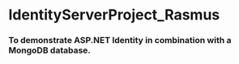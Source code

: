 # IdentityServerProject_Rasmus
### To demonstrate ASP.NET Identity in combination with a MongoDB database.
